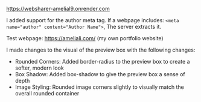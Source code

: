 https://websharer-amelial9.onrender.com

I added support for the author meta tag. If a webpage includes: `<meta name="author" content="Author Name">`, The server extracts it.

Test webpage:
https://ameliali.com/
(my own portfolio website)

I made changes to the visual of the preview box with the following changes:
- Rounded Corners: Added border-radius to the preview box to create a softer, modern look
- Box Shadow: Added box-shadow to give the preview box a sense of depth
- Image Styling: Rounded image corners slightly to visually match the overall rounded container
